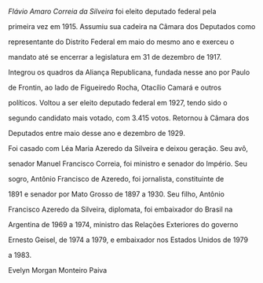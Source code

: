 

*Flávio Amaro Correia da Silveira* foi eleito deputado federal pela

primeira vez em 1915. Assumiu sua cadeira na Câmara dos Deputados como

representante do Distrito Federal em maio do mesmo ano e exerceu o

mandato até se encerrar a legislatura em 31 de dezembro de 1917.

Integrou os quadros da Aliança Republicana, fundada nesse ano por Paulo

de Frontin, ao lado de Figueiredo Rocha, Otacílio Camará e outros

políticos. Voltou a ser eleito deputado federal em 1927, tendo sido o

segundo candidato mais votado, com 3.415 votos. Retornou à Câmara dos

Deputados entre maio desse ano e dezembro de 1929.



Foi casado com Léa Maria Azeredo da Silveira e deixou geração. Seu avô,

senador Manuel Francisco Correia, foi ministro e senador do Império. Seu

sogro, Antônio Francisco de Azeredo, foi jornalista, constituinte de

1891 e senador por Mato Grosso de 1897 a 1930. Seu filho, Antônio

Francisco Azeredo da Silveira, diplomata, foi embaixador do Brasil na

Argentina de 1969 a 1974, ministro das Relações Exteriores do governo

Ernesto Geisel, de 1974 a 1979, e embaixador nos Estados Unidos de 1979

a 1983.



Evelyn Morgan Monteiro Paiva



